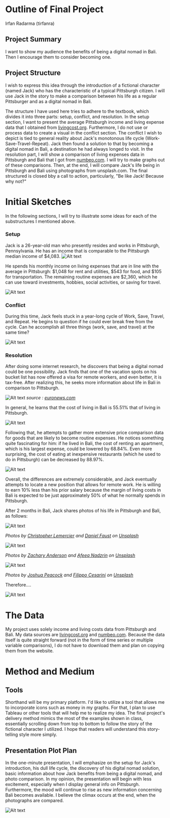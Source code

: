 # Outline of Final Project
Irfan Radarma (tirfanra)

## Project Summary
I want to show my audience the benefits of being a digital nomad in Bali. Then I encourage them to consider becoming one.

## Project Structure
I wish to express this idea through the introduction of a fictional character (named Jack) who has the characteristic of a typical Pittsburgh citizen. I will use Jack in the story to make a comparison between his life as a regular Pittsburger and as a digital nomad in Bali.

The structure I have used here tries to adhere to the textbook, which divides it into three parts: setup, conflict, and resolution. In the setup section, I want to present the average Pittsburgh income and living expense data that I obtained from [livingcost.org](https://livingcost.org/cost/united-states/pa/pittsburgh). Furthermore, I do not use or process data to create a visual in the conflict section. The conflict I wish to depict is tied to general reality about Jack's monotonous life cycle (Work-Save-Travel-Repeat). Jack then found a solution to that by becoming a digital nomad in Bali, a destination he had always longed to visit. In the resolution part, I will show a comparison of living expenses data in Pittsburgh and Bali that I got from [numbeo.com](https://www.numbeo.com/cost-of-living/compare_cities.jsp?country1=Indonesia&city1=Bali&country2=United+States&city2=Pittsburgh%2C+PA&displayCurrency=USD). I will try to make graphs out of these comparisons. Then, at the end, I will compare Jack's life being in Pittsburgh and Bali using photographs from unsplash.com. The final structured is closed bby a call to action, particularly, "Be like Jack! Because why not?"

# Initial Sketches
In the following sections, I will try to illustrate some ideas for each of the substructures I mentioned above.

### Setup
Jack is a 26-year-old man who presently resides and works in Pittsburgh, Pennsylvania. He has an income that is comparable to the Pittsburgh median income of $4,083.
<img
  src="monthly.png"
  alt="Alt text"
  title="Optional title"
  style="display: inline-block; margin: 0 auto; max-width: 800px">
 
He spends his monthly income on living expenses that are in line with the average in Pittsburgh: $1,048 for rent and utilities, $543 for food, and $105 for transportation. The remaining routine expenses are $2,360, which he can use toward investments, hobbies, social activities, or saving for travel.

<img
  src="monthly expenses.png"
  alt="Alt text"
  title="Optional title"
  style="display: inline-block; margin: 0 auto; max-width: 800px">

### Conflict
During this time, Jack feels stuck in a year-long cycle of Work, Save, Travel, and Repeat. He begins to question if he could ever break free from the cycle. Can he accomplish all three things (work, save, and travel) at the same time?

<img
  src="cycle.png"
  alt="Alt text"
  title="Optional title"
  style="display: inline-block; margin: 0 auto; max-width: 800px">

### Resolution
After doing some internet research, he discovers that being a digital nomad could be one possibility. Jack finds that one of the vacation spots on his bucket list has now offered a visa for remote workers, and even better, it is tax-free. After realizing this, he seeks more information about life in Bali in comparison to Pittsburgh.

<img
  src="euro.png"
  alt="Alt text"
  title="Optional title"
  style="display: inline-block; margin: 0 auto; max-width: 800px">
*source : [euronews.com](https://www.euronews.com/travel/2022/06/24/balis-new-digital-nomad-visa-means-foreigners-can-live-and-work-in-indonesia-tax-free)*

In general, he learns that the cost of living in Bali is 55.51% that of living in Pittsburgh.

<img
  src="general info.png"
  alt="Alt text"
  title="Optional title"
  style="display: inline-block; margin: 0 auto; max-width: 800px">

Following that, he attempts to gather more extensive price comparison data for goods that are likely to become routine expenses. He notices something quite fascinating for him: if he lived in Bali, the cost of renting an apartment, which is his largest expense, could be lowered by 68.84%. Even more surprising, the cost of eating at inexpensive restaurants (which he used to do in Pittsburgh) can be decreased by 88.97%.

<img
  src="item comparison.png"
  alt="Alt text"
  title="Optional title"
  style="display: inline-block; margin: 0 auto; max-width: 800px">

Overall, the differences are extremely considerable, and Jack eventually attempts to locate a new position that allows for remote work. He is willing to earn 10% less than his prior salary because the margin of living costs in Bali is expected to be just approximately 50% of what he normally spends in Pittsburgh.

After 2 months in Bali, Jack shares photos of his life in Pittsburgh and Bali, as follows:

<img
  src="house.png"
  alt="Alt text"
  title="Optional title"
  style="display: inline-block; margin: 0 auto; max-width: 800px">

*Photos by [Christopher Lemercier](https://unsplash.com/photos/tWPDKhDaE4k) and [Daniel Faust](https://unsplash.com/photos/pQO10MluyrE) on [Unsplash](unsplash.com)*

<img
  src="afternoon.png"
  alt="Alt text"
  title="Optional title"
  style="display: inline-block; margin: 0 auto; max-width: 800px">

*Photos by [Zachary Anderson](https://unsplash.com/photos/gAPvT5I2wR0) and [Afeeq Nadzrin]([https://unsplash.com/@afeeqnadzrin](https://unsplash.com/photos/rIhcqUebiGw)) on [Unsplash](unsplash.com)*
  
<img
  src="Screenshot 2022-09-24 234822.png"
  alt="Alt text"
  title="Optional title"
  style="display: inline-block; margin: 0 auto; max-width: 800px">

*Photos by [Joshua Peacock](https://unsplash.com/photos/ae4KypxWHr8) and [Filippo Cesarini](https://unsplash.com/photos/h5PDmcBqRXs) on [Unsplash](unsplash.com)*

Therefore....

<img
  src="call to action.png"
  alt="Alt text"
  title="Optional title"
  style="display: inline-block; margin: 0 auto; max-width: 800px">
  
  
# The Data
My project uses solely income and living costs data from Pittsburgh and Bali. My data sources are [livingcost.org](https://livingcost.org/cost/united-states/pa/pittsburgh) and [numbeo.com](https://www.numbeo.com/cost-of-living/compare_cities.jsp?country1=Indonesia&city1=Bali&country2=United+States&city2=Pittsburgh%2C+PA&displayCurrency=USD). Because the data itself is quite straight forward (not in the form of time series or multiple variable comparisons), I do not have to download them and plan on copying them from the website.

# Method and Medium

## Tools
Shorthand will be my primary platform. I'd like to utilize a tool that allows me to incorporate icons such as money in my graphs. For that, I plan to use Tableau or other tools that will help me to realize my idea. The final project's delivery method mimics the most of the examples shown in class, essentially scrolling down from top to bottom to follow the story of the fictional character I utilized. I hope that readers will understand this story-telling style more simply.

## Presentation Plot Plan
In the one-minute presentation, I will emphasize on the setup for Jack's introduction, his dull life cycle, the discovery of his digital nomad solution, basic information about how Jack benefits from being a digital nomad, and photo comparison. In my opinion, the presentation will begin with less excitement, especially when I display general info on Pittsburgh. Furthermore, the mood will continue to rise as new information concerning Bali becomes available. I believe the climax occurs at the end, when the photographs are compared. 

  <img
  src="mood plan.png"
  alt="Alt text"
  title="Optional title"
  style="display: inline-block; margin: 0 auto; max-width: 800px">
